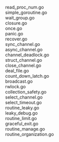 read_proc_num.go   
simple_goroutine.go  
wait_group.go  
closure.go  
once.go  
panic.go  
recover.go  
sync_channel.go  
async_channel.go  
channel_deadlock.go  
struct_channel.go  
close_channel.go  
deal_file.go  
count_down_latch.go  
broadcast.go  
rwlock.go  
collection_safety.go  
select_channel.go  
select_timeout.go  
routine_leaky.go  
leaky_debug.go  
routine_limit.go  
graceful_exit.go  
routine_manage.go  
routine_organization.go  
